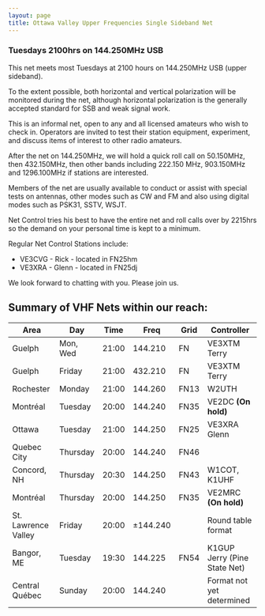 ```yaml
---
layout: page
title: Ottawa Valley Upper Frequencies Single Sideband Net
---
```

### Tuesdays 2100hrs on 144.250MHz USB

This net meets most Tuesdays at 2100 hours on 144.250MHz USB (upper sideband).

To the extent possible, both horizontal and vertical polarization will be monitored during the net, although horizontal polarization is the generally accepted standard for SSB and weak signal work.

This is an informal net, open to any and all licensed amateurs who wish to check in. Operators are invited to test their station equipment, experiment, and discuss items of interest to other radio amateurs.

After the net on 144.250MHz, we will hold a quick roll call on 50.150MHz, then 432.150MHz, then other bands including 222.150 MHz, 903.150MHz and 1296.100MHz if stations are interested.

Members of the net are usually available to conduct or assist with special tests on antennas, other modes such as CW and FM and also using digital modes such as PSK31, SSTV, WSJT.

Net Control tries his best to have the entire net and roll calls over by 2215hrs so the demand on your personal time is kept to a minimum.

Regular Net Control Stations include:
* VE3CVG - Rick - located in FN25hm
* VE3XRA - Glenn - located in FN25dj

We look forward to chatting with you. Please join us.

## Summary of VHF Nets within our reach:

| Area                | Day      | Time  | Freq     | Grid | Controller                   |
|---------------------|----------|-------|----------|------|------------------------------|
| Guelph              | Mon, Wed | 21:00 | 144.210  | FN   | VE3XTM Terry                 |
| Guelph              | Friday   | 21:00 | 432.210  | FN   | VE3XTM Terry                 |
| Rochester           | Monday   | 21:00 | 144.260  | FN13 | W2UTH                        |
| Montréal            | Tuesday  | 20:00 | 144.240  | FN35 | VE2DC **(On hold)**          |
| Ottawa              | Tuesday  | 21:00 | 144.250  | FN25 | VE3XRA Glenn                 |
| Quebec City         | Thursday | 20:00 | 144.240  | FN46 |                              |
| Concord, NH         | Thursday | 20:30 | 144.250  | FN43 | W1COT, K1UHF                 |
| Montréal            | Thursday | 20:00 | 144.250  | FN35 | VE2MRC **(On hold)**         |
| St. Lawrence Valley | Friday   | 20:00 | ±144.240 |      | Round table format           |
| Bangor, ME          | Tuesday  | 19:30 | 144.225  | FN54 | K1GUP Jerry (Pine State Net) |
| Central Québec      | Sunday   | 20:00 | 144.240  |      | Format not yet determined    |
